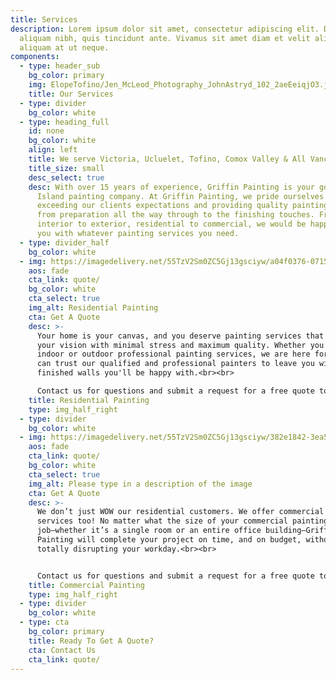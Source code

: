```yaml
---
title: Services
description: Lorem ipsum dolor sit amet, consectetur adipiscing elit. Duis at
  aliquam nibh, quis tincidunt ante. Vivamus sit amet diam et velit aliquam
  aliquam at ut neque.
components:
  - type: header_sub
    bg_color: primary
    img: ElopeTofino/Jen_McLeod_Photography_JohnAstryd_102_2aeEeiqjO3.jpg
    title: Our Services
  - type: divider
    bg_color: white
  - type: heading_full
    id: none
    bg_color: white
    align: left
    title: We serve Victoria, Ucluelet, Tofino, Comox Valley & All Vancouver Island.
    title_size: small
    desc_select: true
    desc: With over 15 years of experience, Griffin Painting is your go-to Vancouver
      Island painting company. At Griffin Painting, we pride ourselves on
      exceeding our clients expectations and providing quality painting services
      from preparation all the way through to the finishing touches. From
      interior to exterior, residential to commercial, we would be happy to help
      you with whatever painting services you need.
  - type: divider_half
    bg_color: white
  - img: https://imagedelivery.net/55TzV2Sm0ZC5Gj13gsciyw/a04f0376-0715-4554-2aa7-c0c182d7c800/cardsHalfImg
    aos: fade
    cta_link: quote/
    bg_color: white
    cta_select: true
    img_alt: Residential Painting
    cta: Get A Quote
    desc: >-
      Your home is your canvas, and you deserve painting services that realize
      your vision with minimal stress and maximum quality. Whether you need
      indoor or outdoor professional painting services, we are here for you. You
      can trust our qualified and professional painters to leave you with crisp,
      finished walls you'll be happy with.<br><br>

      Contact us for questions and submit a request for a free quote to get started with us.
    title: Residential Painting
    type: img_half_right
  - type: divider
    bg_color: white
  - img: https://imagedelivery.net/55TzV2Sm0ZC5Gj13gsciyw/382e1842-3ea5-484b-54aa-e413d42a5000/cardsHalfImg
    aos: fade
    cta_link: quote/
    bg_color: white
    cta_select: true
    img_alt: Please type in a description of the image
    cta: Get A Quote
    desc: >-
      We don’t just WOW our residential customers. We offer commercial painting
      services too! No matter what the size of your commercial painting
      job—whether it’s a single room or an entire office building—Griffin
      Painting will complete your project on time, and on budget, without
      totally disrupting your workday.<br><br>


      Contact us for questions and submit a request for a free quote to get started with us.
    title: Commercial Painting
    type: img_half_right
  - type: divider
    bg_color: white
  - type: cta
    bg_color: primary
    title: Ready To Get A Quote?
    cta: Contact Us
    cta_link: quote/
---
```

